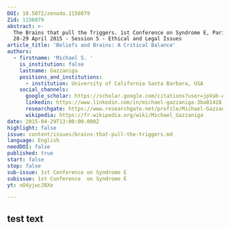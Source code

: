 ```yaml
---
DOI: 10.5072/zenodo.1156079
Zid: 1156079
abstract: >-
  The Brains that pull the Triggers. 1st Conference on Syndrome E, Paris IAS,
  28-29 April 2015 - Session 5 - Ethical and Legal Issues
article_title: 'Beliefs and Brains: A Critical Balance'
authors:
  - firstname: 'Michael S. '
    is_institution: false
    lastname: Gazzaniga
    positions_and_institutions:
      - institution: University of California Santa Barbara, USA
    social_channels:
      google_scholar: https://scholar.google.com/citations?user=jpVab-AAAAAJ&hl=fr
      linkedin: https://www.linkedin.com/in/michael-gazzaniga-3ba81428
      researchgate: https://www.researchgate.net/profile/Michael-Gazzaniga-5
      wikipedia: https://fr.wikipedia.org/wiki/Michael_Gazzaniga
date: 2015-04-29T13:00:00.000Z
highlight: false
issue: content/issues/brains-that-pull-the-triggers.md
language: English
needDOI: false
published: true
start: false
stop: false
sub-issue: 1st Conference on Syndrome E
subissue: 1st Conference  on Syndrome E
yt: nO4yjwcJ8Xo

---
```


## test text 

<Youtube yt="nO4yjwcJ8Xo" caption="Beliefs and Brains: A Critical Balance"></Youtube>